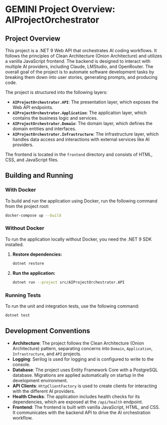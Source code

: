 # GEMINI Project Overview: AIProjectOrchestrator

## Project Overview

This project is a .NET 9 Web API that orchestrates AI coding workflows. It follows the principles of Clean Architecture (Onion Architecture) and utilizes a vanilla JavaScript frontend. The backend is designed to interact with multiple AI providers, including Claude, LMStudio, and OpenRouter. The overall goal of the project is to automate software development tasks by breaking them down into user stories, generating prompts, and producing code.

The project is structured into the following layers:

*   **`AIProjectOrchestrator.API`**: The presentation layer, which exposes the Web API endpoints.
*   **`AIProjectOrchestrator.Application`**: The application layer, which contains the business logic and services.
*   **`AIProjectOrchestrator.Domain`**: The domain layer, which defines the domain entities and interfaces.
*   **`AIProjectOrchestrator.Infrastructure`**: The infrastructure layer, which handles data access and interactions with external services like AI providers.

The frontend is located in the `frontend` directory and consists of HTML, CSS, and JavaScript files.

## Building and Running

### With Docker

To build and run the application using Docker, run the following command from the project root:

```bash
docker-compose up --build
```

### Without Docker

To run the application locally without Docker, you need the .NET 9 SDK installed.

1.  **Restore dependencies:**
    ```bash
    dotnet restore
    ```

2.  **Run the application:**
    ```bash
    dotnet run --project src/AIProjectOrchestrator.API
    ```

### Running Tests

To run the unit and integration tests, use the following command:

```bash
dotnet test
```

## Development Conventions

*   **Architecture**: The project follows the Clean Architecture (Onion Architecture) pattern, separating concerns into `Domain`, `Application`, `Infrastructure`, and `API` projects.
*   **Logging**: Serilog is used for logging and is configured to write to the console.
*   **Database**: The project uses Entity Framework Core with a PostgreSQL database. Migrations are applied automatically on startup in the development environment.
*   **API Clients**: `HttpClientFactory` is used to create clients for interacting with the different AI providers.
*   **Health Checks**: The application includes health checks for its dependencies, which are exposed at the `/api/health` endpoint.
*   **Frontend**: The frontend is built with vanilla JavaScript, HTML, and CSS. It communicates with the backend API to drive the AI orchestration workflow.
